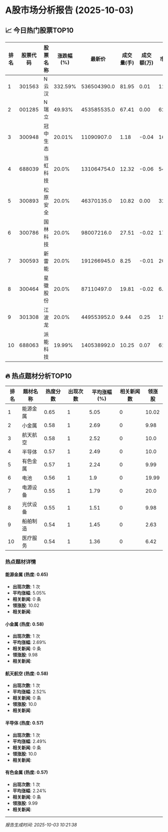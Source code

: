 # A股市场分析报告 (2025-10-03)

## 📈 今日热门股票TOP10

| 排名 | 股票代码 | 股票名称 | 涨跌幅(%) | 最新价 | 成交量(手) | 成交额(万) | 市盈率 | 市值(亿) |
|------|----------|----------|-----------|--------|------------|------------|--------|----------|
| 1 | 301563 | N云汉 | 332.59% | 536504390.0 | 81.95 | 0.01 | 114.04 | 0.00 |
| 2 | 001285 | N瑞立 | 49.93% | 453585535.0 | 67.41 | 0.00 | 62.51 | 0.00 |
| 3 | 300948 | 冠中生态 | 20.01% | 11090907.0 | 1.18 | -0.04 | 16.13 | -0.00 |
| 4 | 688039 | 当虹科技 | 20.0% | 131064754.0 | 12.32 | -0.06 | 54.18 | 0.00 |
| 5 | 300893 | 松原安全 | 20.0% | 46370135.0 | 10.82 | 0.00 | 32.96 | 0.00 |
| 6 | 300786 | 国林科技 | 20.0% | 98007216.0 | 27.51 | -0.02 | 17.2 | 0.00 |
| 7 | 300593 | 新雷能 | 20.0% | 191266945.0 | 8.25 | -0.01 | 20.65 | -0.00 |
| 8 | 300464 | 星徽股份 | 20.0% | 87110497.0 | 19.81 | -0.02 | 6.51 | -0.00 |
| 9 | 301308 | 江波龙 | 20.0% | 449553952.0 | 9.44 | 0.25 | 156.05 | -0.00 |
| 10 | 688063 | 派能科技 | 19.99% | 140538992.0 | 10.25 | 0.07 | 61.1 | -0.00 |

## 🔥 热点题材分析TOP10

| 排名 | 题材名称 | 热度分数 | 出现次数 | 平均涨幅(%) | 相关新闻数 | 领涨股 |
|------|----------|----------|----------|-------------|------------|--------|
| 1 | 能源金属 | 0.65 | 1 | 5.05 | 0 | 10.02 |
| 2 | 小金属 | 0.58 | 1 | 2.69 | 0 | 9.98 |
| 3 | 航天航空 | 0.58 | 1 | 2.52 | 0 | 10.0 |
| 4 | 半导体 | 0.57 | 1 | 2.49 | 0 | 10.0 |
| 5 | 有色金属 | 0.57 | 1 | 2.24 | 0 | 9.99 |
| 6 | 电池 | 0.56 | 1 | 1.9 | 0 | 19.99 |
| 7 | 电源设备 | 0.55 | 1 | 1.79 | 0 | 20.0 |
| 8 | 光伏设备 | 0.55 | 1 | 1.51 | 0 | 9.98 |
| 9 | 船舶制造 | 0.54 | 1 | 1.45 | 0 | 2.63 |
| 10 | 医疗服务 | 0.54 | 1 | 1.36 | 0 | 6.42 |

### 热点题材详情


#### 能源金属 (热度: 0.65)
- **出现次数**: 1 次
- **平均涨幅**: 5.05%
- **相关新闻**: 0 条
- **领涨股**: 10.02
- **相关新闻**:

#### 小金属 (热度: 0.58)
- **出现次数**: 1 次
- **平均涨幅**: 2.69%
- **相关新闻**: 0 条
- **领涨股**: 9.98
- **相关新闻**:

#### 航天航空 (热度: 0.58)
- **出现次数**: 1 次
- **平均涨幅**: 2.52%
- **相关新闻**: 0 条
- **领涨股**: 10.0
- **相关新闻**:

#### 半导体 (热度: 0.57)
- **出现次数**: 1 次
- **平均涨幅**: 2.49%
- **相关新闻**: 0 条
- **领涨股**: 10.0
- **相关新闻**:

#### 有色金属 (热度: 0.57)
- **出现次数**: 1 次
- **平均涨幅**: 2.24%
- **相关新闻**: 0 条
- **领涨股**: 9.99
- **相关新闻**:

---
*报告生成时间: 2025-10-03 10:21:38*
